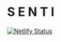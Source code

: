 # S E N T I
[![Netlify Status](https://api.netlify.com/api/v1/badges/ef84dd64-44b3-4bd4-a4d2-9e2653d9693c/deploy-status)](https://app.netlify.com/sites/sen-ti/deploys)
